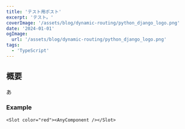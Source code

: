 ```yaml
---
title: 'テスト用ポスト'
excerpt: 'テスト。'
coverImage: '/assets/blog/dynamic-routing/python_django_logo.png'
date: '2024-01-01'
ogImage:
  url: '/assets/blog/dynamic-routing/python_django_logo.png'
tags:
  - 'TypeScript'
---
```



## 概要

あ

### Example

```tsx
<Slot color="red"><AnyComponent /></Slot>
```
